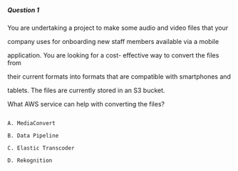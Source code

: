 ##### Question 1


You are undertaking a project to make some audio and video files that your

company uses for onboarding new staff members available via a mobile

application. You are looking for a cost- effective way to convert the files from

their current formats into formats that are compatible with smartphones and

tablets. The files are currently stored in an S3 bucket.


What AWS service can help with converting the files?


```

A. MediaConvert

B. Data Pipeline

C. Elastic Transcoder

D. Rekognition

```

